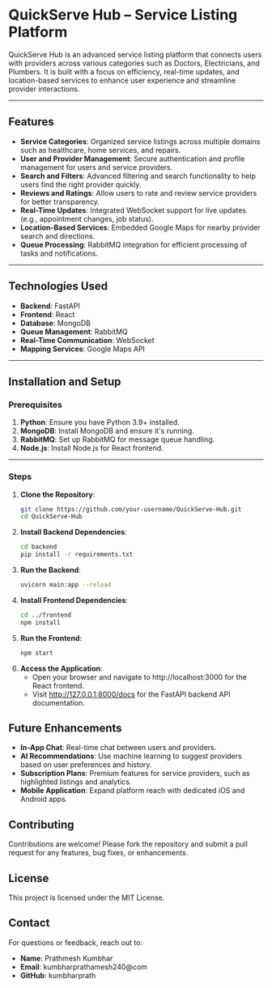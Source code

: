 # QuickServe Hub – Service Listing Platform

QuickServe Hub is an advanced service listing platform that connects users with providers across various categories such as Doctors, Electricians, and Plumbers. It is built with a focus on efficiency, real-time updates, and location-based services to enhance user experience and streamline provider interactions.

---

## Features

- **Service Categories**: Organized service listings across multiple domains such as healthcare, home services, and repairs.
- **User and Provider Management**: Secure authentication and profile management for users and service providers.
- **Search and Filters**: Advanced filtering and search functionality to help users find the right provider quickly.
- **Reviews and Ratings**: Allow users to rate and review service providers for better transparency.
- **Real-Time Updates**: Integrated WebSocket support for live updates (e.g., appointment changes, job status).
- **Location-Based Services**: Embedded Google Maps for nearby provider search and directions.
- **Queue Processing**: RabbitMQ integration for efficient processing of tasks and notifications.

---

## Technologies Used

- **Backend**: FastAPI
- **Frontend**: React
- **Database**: MongoDB
- **Queue Management**: RabbitMQ
- **Real-Time Communication**: WebSocket
- **Mapping Services**: Google Maps API

---

## Installation and Setup

### Prerequisites

1. **Python**: Ensure you have Python 3.9+ installed.
2. **MongoDB**: Install MongoDB and ensure it's running.
3. **RabbitMQ**: Set up RabbitMQ for message queue handling.
4. **Node.js**: Install Node.js for React frontend.

---

### Steps

1. **Clone the Repository**:
   ```bash
   git clone https://github.com/your-username/QuickServe-Hub.git
   cd QuickServe-Hub

2. **Install Backend Dependencies**:
   ```bash
   cd backend
   pip install -r requirements.txt

3. **Run the Backend**:
   ```bash
   uvicorn main:app --reload

4. **Install Frontend Dependencies**:
   ```bash
   cd ../frontend
   npm install

5. **Run the Frontend**:
   ```bash
   npm start

6. **Access the Application**:
   - Open your browser and navigate to http://localhost:3000 for the React frontend.
   - Visit http://127.0.0.1:8000/docs for the FastAPI backend API documentation.

## Future Enhancements
- **In-App Chat**: Real-time chat between users and providers.
- **AI Recommendations**: Use machine learning to suggest providers based on user preferences and history.
- **Subscription Plans**: Premium features for service providers, such as highlighted listings and analytics.
- **Mobile Application**: Expand platform reach with dedicated iOS and Android apps.

## Contributing
Contributions are welcome! Please fork the repository and submit a pull request for any features, bug fixes, or enhancements.

## License
This project is licensed under the MIT License.

## Contact
For questions or feedback, reach out to:
- **Name**: Prathmesh Kumbhar
- **Email**: kumbharprathamesh240@com
- **GitHub**: kumbharprath
